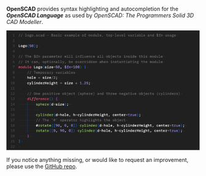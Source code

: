**OpenSCAD** provides syntax highlighting and autocompletion for the ***OpenSCAD Language*** as used by *OpenSCAD: The Programmers Solid 3D CAD Modeller*.

![](screenshot.png)

If you notice anything missing, or would like to request an improvement, please use the [GitHub repo](https://github.com/gingerbeardman/OpenSCAD-Syntax/issues).
